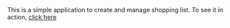 This is a simple application to create and manage shopping list.
To see it in action, [click here]()
